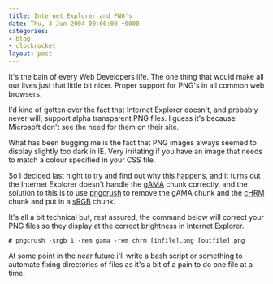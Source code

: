 ```yaml
---
title: Internet Explorer and PNG's
date: Thu, 3 Jun 2004 00:00:00 +0000
categories:
- blog
- clockrocket
layout: post
---
```


It's the bain of every Web Developers life.  The one thing that would make all our lives just that little bit nicer.  Proper support for PNG's in all common web browsers.

<!-- more -->

I'd kind of gotten over the fact that Internet Explorer doesn't, and probably never will, support alpha transparent PNG files.  I guess it's because Microsoft don't see the need for them on their site.

What has been bugging me is the fact that PNG images always seemed to display slightly too dark in IE.  Very irritating if you have an image that needs to match a colour specified in your CSS file.

So I decided last night to try and find out why this happens, and it turns out the Internet Explorer doesn't handle the <a href="http://www.libpng.org/pub/png/spec/1.2/PNG-Chunks.html#C.gAMA" title="Look up details about the gAMA chunk on libpng.org">gAMA</a> chunk correctly, and the solution to this is to use <a href="http://pmt.sourceforge.net/pngcrush/index.html" title="Visit the pngcrush page.">pngcrush</a> to remove the gAMA chunk and the <a href="http://www.libpng.org/pub/png/spec/1.2/PNG-Chunks.html#C.cHRM" title="Look up details about the cHRM chunk on libpng.org">cHRM</a> chunk and put in a <a href="http://www.libpng.org/pub/png/spec/1.2/PNG-Chunks.html#C.sRGB" title="Look up details about the sRGB chunk on libpng.org">sRGB</a> chunk.

It's all a bit technical but, rest assured, the command below will correct your PNG files so they display at the correct brightness in Internet Explorer.

<pre><code><b>#</b> pngcrush -srgb 1 -rem gama -rem chrm [infile].png [outfile].png</code></pre>

At some point in the near future i'll write a bash script or something to automate fixing directories of files as it's a bit of a pain to do one file at a time.



